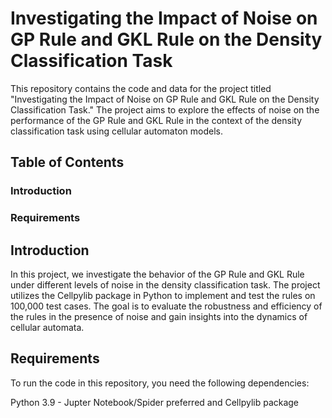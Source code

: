 # Investigating the Impact of Noise on GP Rule and GKL Rule on the Density Classification Task
This repository contains the code and data for the project titled "Investigating the Impact of Noise on GP Rule and GKL Rule on the Density Classification Task." The project aims to explore the effects of noise on the performance of the GP Rule and GKL Rule in the context of the density classification task using cellular automaton models.

## Table of Contents

###    Introduction
###    Requirements

## Introduction

In this project, we investigate the behavior of the GP Rule and GKL Rule under different levels of noise in the density classification task. The project utilizes the Cellpylib package in Python to implement and test the rules on 100,000 test cases. The goal is to evaluate the robustness and efficiency of the rules in the presence of noise and gain insights into the dynamics of cellular automata.

## Requirements

To run the code in this repository, you need the following dependencies:

Python 3.9 - Jupter Notebook/Spider preferred and 
Cellpylib package
